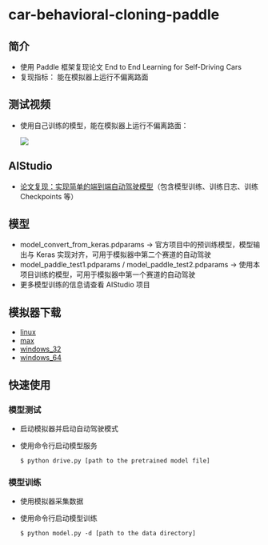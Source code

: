 # car-behavioral-cloning-paddle
## 简介
* 使用 Paddle 框架复现论文 End to End Learning for Self-Driving Cars
* 复现指标： 能在模拟器上运行不偏离路面

## 测试视频
* 使用自己训练的模型，能在模拟器上运行不偏离路面：

  ![](https://img-blog.csdnimg.cn/f11007092340466e8a64155ce0283141.gif)

## AIStudio
* [论文复现：实现简单的端到端自动驾驶模型](https://aistudio.baidu.com/aistudio/projectdetail/2253679)（包含模型训练、训练日志、训练 Checkpoints 等）


## 模型
* model_convert_from_keras.pdparams -> 官方项目中的预训练模型，模型输出与 Keras 实现对齐，可用于模拟器中第二个赛道的自动驾驶
* model_paddle_test1.pdparams / model_paddle_test2.pdparams -> 使用本项目训练的模型，可用于模拟器中第一个赛道的自动驾驶
* 更多模型训练的信息请查看 AIStudio 项目

## 模拟器下载
* [linux](https://d17h27t6h515a5.cloudfront.net/topher/2016/November/5831f0f7_simulator-linux/simulator-linux.zip)
* [max](https://d17h27t6h515a5.cloudfront.net/topher/2016/November/5831f290_simulator-macos/simulator-macos.zip)
* [windows_32](https://d17h27t6h515a5.cloudfront.net/topher/2016/November/5831f4b6_simulator-windows-32/simulator-windows-32.zip)
* [windows_64](https://d17h27t6h515a5.cloudfront.net/topher/2016/November/5831f3a4_simulator-windows-64/simulator-windows-64.zip)

## 快速使用
### 模型测试
* 启动模拟器并启动自动驾驶模式
* 使用命令行启动模型服务

  ```shell
  $ python drive.py [path to the pretrained model file]
  ```

### 模型训练
* 使用模拟器采集数据
* 使用命令行启动模型训练

  ```shell
  $ python model.py -d [path to the data directory]
  ```
